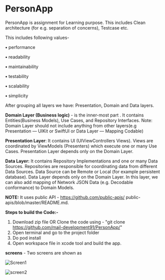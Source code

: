 # PersonApp
PersonApp is assignment for Learning purpose. This includes Clean architecture (for e.g. separation of concerns), Testcase etc.

This includes following values- 

**•** performance

**•** readability

**•** maintainability 

**•** testability

**•** scalability

**•** simplicity



After grouping all layers we have: Presentation, Domain and Data layers.

**Domain Layer (Business logic)** - is the inner-most part . It contains Entities(Business Models), Use Cases, and Repository Interfaces. 
Note: Domain Layer should not include anything from other layers(e.g Presentation — UIKit or SwiftUI or Data Layer — Mapping Codable)


**Presentation Layer**: It contains UI (UIViewControllers Views). Views are coordinated by ViewModels (Presenters) which execute one or many Use Cases. Presentation Layer depends only on the Domain Layer.

**Data Layer:** It contains Repository Implementations and one or many Data Sources. Repositories are responsible for coordinating data from different Data Sources. Data Source can be Remote or Local (for example persistent database). Data Layer depends only on the Domain Layer. In this layer, we can also add mapping of Network JSON Data (e.g. Decodable conformance) to Domain Models.


**NOTE:** It uses public API - https://github.com/public-apis/
public-apis/blob/master/README.md.

****Steps to build the Code:-****
  1. Download zip file OR Clone the code using - "git clone https://github.com/mail-development91/PersonApp/"
  2. Open terminal and go to the project folder
  3. Do pod install
  4. Open workspace file in xcode tool and build the app.


**screens** - Two screens are shown as

![Screen1](https://github.com/mail-development91/PersonApp/assets/159416832/48f3f951-8a3c-476b-8c8a-c577cd5230b9)


![screen2](https://github.com/mail-development91/PersonApp/assets/159416832/e01ec700-ec9a-43ad-967a-373641c30791)



